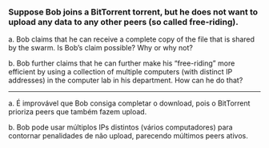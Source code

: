 ### Suppose Bob joins a BitTorrent torrent, but he does not want to upload any data to any other peers (so called free-riding).


a. Bob claims that he can receive a complete copy of the file that is shared by the swarm. Is Bob’s claim possible? Why or why not?

b. Bob further claims that he can further make his “free-riding” more efficient by using a collection of multiple computers (with distinct IP addresses) in the computer lab in his department. How can he do that?

---

a. É improvável que Bob consiga completar o download, pois o BitTorrent prioriza peers que também fazem upload.

b. Bob pode usar múltiplos IPs distintos (vários computadores) para contornar penalidades de não upload, parecendo múltimos peers ativos.